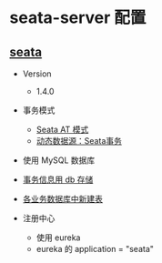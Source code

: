 # seata-server 配置

## [seata](https://github.com/seata/seata)

- Version
    - 1.4.0

- 事务模式
    - [Seata AT 模式](https://seata.io/zh-cn/docs/dev/mode/at-mode.html)
    - [动态数据源：Seata事务](https://dynamic-datasource.com/guide/tx/Seata.html)
- 使用 MySQL 数据库
- [事务信息用 db 存储](https://github.com/seata/seata/blob/develop/script/server/db/)
- [各业务数据库中新建表](https://github.com/seata/seata/blob/develop/script/client/)
- 注册中心
    - 使用 eureka
    - eureka 的 application = "seata"
